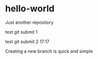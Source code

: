 # hello-world
Just another repository

test git submit 1

test git submit 2 17:17

Creating a new branch is quick and simple

